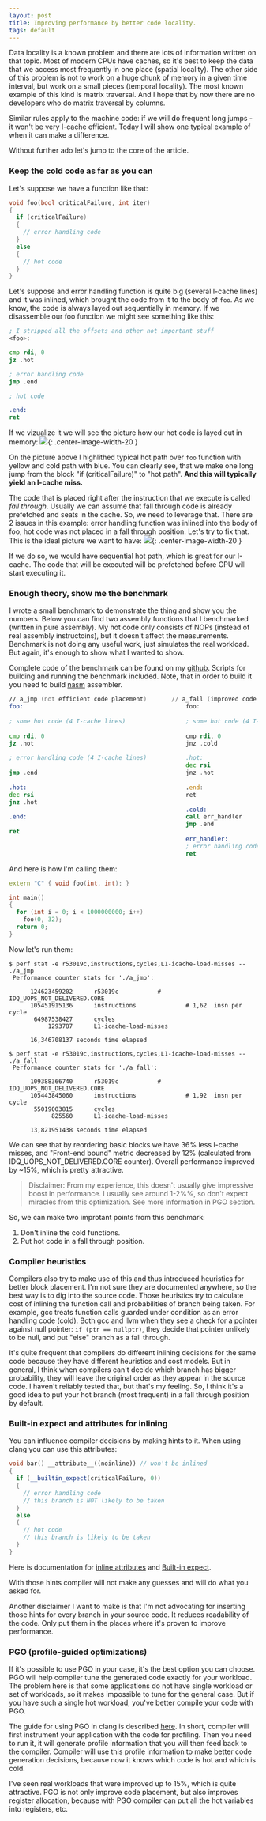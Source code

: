 ```yaml
---
layout: post
title: Improving performance by better code locality.
tags: default
---
```


Data locality is a known problem and there are lots of information written on that topic. Most of modern CPUs have caches, so it's best to keep the data that we access most frequently in one place (spatial locality). The other side of this problem is not to work on a huge chunk of memory in a given time interval, but work on a small pieces (temporal locality). The most known example of this kind is matrix traversal. And I hope that by now there are no developers who do matrix traversal by columns. 

Similar rules apply to the machine code: if we will do frequent long jumps - it won't be very I-cache efficient. Today I will show one typical example of when it can make a difference.

Without further ado let's jump to the core of the article.

### Keep the cold code as far as you can

Let's suppose we have a function like that:

```cpp
void foo(bool criticalFailure, int iter)
{
  if (criticalFailure)
  {
    // error handling code
  }
  else
  {
    // hot code
  }
}
```

Let's suppose and error handling function is quite big (several I-cache lines) and it was inlined, which brought the code from it to the body of `foo`. As we know, the code is always layed out sequentially in memory. If we disassemble our foo function we might see something like this:

```asm
; I stripped all the offsets and other not important stuff
<foo>:

cmp rdi, 0
jz .hot

; error handling code
jmp .end

; hot code

.end:
ret
```

If we vizualize it we will see the picture how our hot code is layed out in memory:
![](/img/posts/BlockOrdering/Jumps.png){: .center-image-width-20 }

On the picture above I highlithed typical hot path over `foo` function with yellow and cold path with blue. You can clearly see, that we make one long jump from the block "if (criticalFailure)" to "hot path". **And this will typically yield an I-cache miss.**

The code that is placed right after the instruction that we execute is called *fall through*. Usually we can assume that fall through code is already prefetched and seats in the cache. So, we need to leverage that. There are 2 issues in this example: error handling function was inlined into the body of foo, hot code was not placed in a fall through position. Let's try to fix that. This is the ideal picture we want to have:
![](/img/posts/BlockOrdering/Fall_through.png){: .center-image-width-20 }

If we do so, we would have sequential hot path, which is great for our I-cache. The code that will be executed will be prefetched before CPU will start executing it.

### Enough theory, show me the benchmark

I wrote a small benchmark to demonstrate the thing and show you the numbers. Below you can find two assembly functions that I benchmarked (written in pure assembly). My hot code only consists of NOPs (instead of real assembly instructoins), but it doesn't affect the measurements. Benchmark is not doing any useful work, just simulates the real workload. But again, it's enough to show what I wanted to show.

Complete code of the benchmark can be found on my [github](https://github.com/dendibakh/dendibakh.github.io/tree/master/_posts/code/BlockOrdering). Scripts for building and running the benchmark included. Note, that in order to build it you need to build [nasm](https://github.com/letolabs/nasm) assembler.

```asm
// a_jmp (not efficient code placement)		  // a_fall (improved code placement)
foo:                                              foo:
                                                  
; some hot code (4 I-cache lines)                 ; some hot code (4 I-cache lines)
                                                  
cmp rdi, 0                                        cmp rdi, 0
jz .hot                                           jnz .cold
                                                  
; error handling code (4 I-cache lines)           .hot:
                                                  dec rsi
jmp .end                                          jnz .hot
                                                  
.hot:                                             .end:
dec rsi                                           ret
jnz .hot                                          
                                                  .cold:
.end:                                             call err_handler
                                                  jmp .end
ret                                               
                                                  err_handler:
                                                  ; error handling code (4 I-cache lines)
                                                  ret
```

And here is how I'm calling them:
```cpp
extern "C" { void foo(int, int); }

int main()
{
  for (int i = 0; i < 1000000000; i++)
    foo(0, 32);
  return 0;
}
```
Now let's run them:
```
$ perf stat -e r53019c,instructions,cycles,L1-icache-load-misses -- ./a_jmp
 Performance counter stats for './a_jmp':

      124623459202      r53019c			  # IDQ_UOPS_NOT_DELIVERED.CORE
      105451915136      instructions              # 1,62  insn per cycle
       64987538427      cycles
           1293787      L1-icache-load-misses                                       

      16,346708137 seconds time elapsed
```

```
$ perf stat -e r53019c,instructions,cycles,L1-icache-load-misses -- ./a_fall
 Performance counter stats for './a_fall':

      109388366740      r53019c			  # IDQ_UOPS_NOT_DELIVERED.CORE
      105443845060      instructions              # 1,92  insn per cycle
       55019003815      cycles
            825560      L1-icache-load-misses                                       

      13,821951438 seconds time elapsed
```

We can see that by reordering basic blocks we have 36% less I-cache misses, and "Front-end bound" metric decreased by 12% (calculated from IDQ_UOPS_NOT_DELIVERED.CORE counter). Overall performance improved by ~15%, which is pretty attractive.

> Disclaimer: From my experience, this doesn't usually give impressive boost in performance. I usually see around 1-2%%, so don't expect miracles from this optimization. See more information in PGO section.

So, we can make two improtant points from this benchmark:
1. Don't inline the cold functions.
2. Put hot code in a fall through position.

### Compiler heuristics

Compilers also try to make use of this and thus introduced heuristics for better block placement. I'm not sure they are documented anywhere, so the best way is to dig into the source code. Those heuristics try to calculate cost of inlining the function call and probabilities of branch being taken. For example, gcc treats function calls guarded under condition as an error handling code (cold). Both gcc and llvm when they see a check for a pointer against null pointer: `if (ptr == nullptr)`, they decide that pointer unlikely to be null, and put "else" branch as a fall through.

It's quite frequent that compilers do different inlining decisions for the same code because they have different heuristics and cost models. But in general, I think when compilers can't decide which branch has bigger probability, they will leave the original order as they appear in the source code. I haven't reliably tested that, but that's my feeling. So, I think it's a good idea to put your hot branch (most frequent) in a fall through position by default.

### Built-in expect and attributes for inlining

You can influence compiler decisions by making hints to it. When using clang you can use this attributes:

```cpp
void bar() __attribute__((noinline)) // won't be inlined
{
  if (__builtin_expect(criticalFailure, 0))
  {
    // error handling code
    // this branch is NOT likely to be taken
  }
  else
  {
    // hot code
    // this branch is likely to be taken
  }
}
```
Here is documentation for [inline attributes](https://clang.llvm.org/docs/AttributeReference.html) and [Built-in expect](https://llvm.org/docs/BranchWeightMetadata.html#builtin-expect).

With those hints compiler will not make any guesses and will do what you asked for.

Another disclaimer I want to make is that I'm not advocating for inserting those hints for every branch in your source code. It reduces readability of the code. Only put them in the places where it's proven to improve performance.

### PGO (profile-guided optimizations)

If it's possible to use PGO in your case, it's the best option you can choose. PGO will help compiler tune the generated code exactly for your workload. The problem here is that some applications do not have single workload or set of workloads, so it makes impossible to tune for the general case. But if you have such a single hot workload, you've better compile your code with PGO.

The guide for using PGO in clang is described [here](https://clang.llvm.org/docs/UsersManual.html#profiling-with-instrumentation). In short, compiler will first instrument your application with the code for profiling. Then you need to run it, it will generate profile information that you will then feed back to the compiler. Compiler will use this profile information to make better code generation decisions, because now it knows which code is hot and which is cold.

I've seen real workloads that were improved up to 15%, which is quite attractive. PGO is not only improve code placement, but also improves register allocation, because with PGO compiler can put all the hot variables into registers, etc.
